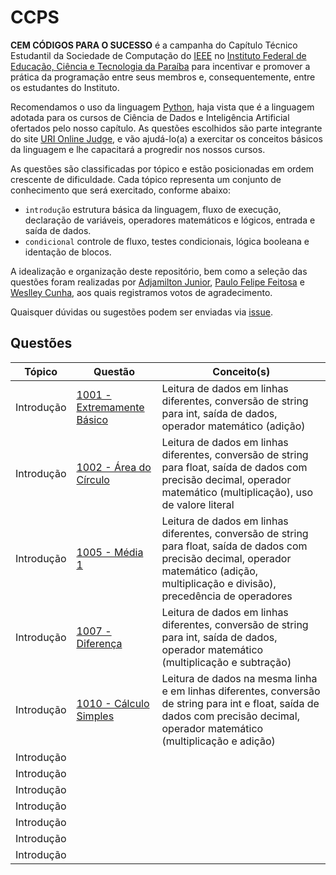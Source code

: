 # CCPS
**CEM CÓDIGOS PARA O SUCESSO** é a campanha do Capítulo Técnico Estudantil da Sociedade de Computação do [IEEE](https://www.ieee.org/) no [Instituto Federal de Educação, Ciência e Tecnologia da Paraíba](https://www.ifpb.edu.br/) para incentivar e promover a prática da programação entre seus membros e, consequentemente, entre os estudantes do Instituto.

Recomendamos o uso da linguagem [Python](https://www.python.org/), haja vista que é a linguagem adotada para os cursos de Ciência de Dados e Inteligência Artificial ofertados pelo nosso capítulo. As questões escolhidos são parte integrante do site [URI Online Judge](https://www.urionlinejudge.com.br), e vão ajudá-lo(a) a exercitar os conceitos básicos da linguagem e lhe capacitará a progredir nos nossos cursos. 

As questões são classificadas por tópico e estão posicionadas em ordem crescente de dificuldade. Cada tópico representa um conjunto de conhecimento que será exercitado, conforme abaixo: 

- ```introdução``` estrutura básica da linguagem, fluxo de execução, declaração de variáveis, operadores matemáticos e lógicos, entrada e saída de dados.
- ```condicional``` controle de fluxo, testes condicionais, lógica booleana e identação de blocos. 

A idealização e organização deste repositório, bem como a seleção das questões foram realizadas por [Adjamilton Junior](https://github.com/ajunior), [Paulo Felipe Feitosa](https://github.com/paulofelipefeitosa) e [Weslley Cunha](https://github.com/weslleycunha), aos quais registramos votos de agradecimento.

Quaisquer dúvidas ou sugestões podem ser enviadas via [issue](https://github.com/csifpb/ccps/issues).

## Questões

| Tópico | Questão | Conceito(s) |
| --- | --- | --- |
| Introdução | [1001 - Extremamente Básico](https://www.urionlinejudge.com.br/judge/pt/problems/view/1001) | Leitura de dados em linhas diferentes, conversão de string para int, saída de dados, operador matemático (adição) |
| Introdução | [1002 - Área do Círculo](https://www.urionlinejudge.com.br/judge/pt/problems/view/1002) | Leitura de dados em linhas diferentes, conversão de string para float, saída de dados com precisão decimal, operador matemático (multiplicação), uso de valore literal |
| Introdução | [1005 - Média 1](https://www.urionlinejudge.com.br/judge/pt/problems/view/1005) | Leitura de dados em linhas diferentes, conversão de string para float, saída de dados com precisão decimal, operador matemático (adição, multiplicação e divisão), precedência de operadores |
| Introdução | [1007 - Diferença](https://www.urionlinejudge.com.br/judge/pt/problems/view/1007) | Leitura de dados em linhas diferentes, conversão de string para int, saída de dados, operador matemático (multiplicação e subtração) |
| Introdução | [1010 - Cálculo Simples](https://www.urionlinejudge.com.br/judge/pt/problems/view/1010) | Leitura de dados na mesma linha e em linhas diferentes, conversão de string para int e float, saída de dados com precisão decimal, operador matemático (multiplicação e adição) |
| Introdução | | |
| Introdução | | |
| Introdução | | |
| Introdução | | |
| Introdução | | |
| Introdução | | |
| Introdução | | |
